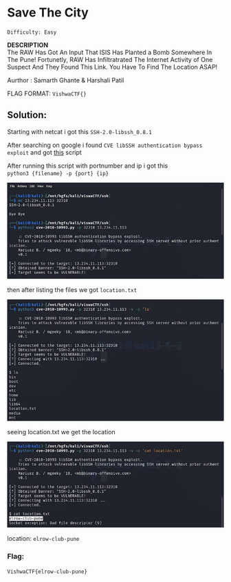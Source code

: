 # Save The City
`Difficulty: Easy`

**DESCRIPTION**<br>
The RAW Has Got An Input That ISIS Has Planted a Bomb Somewhere In The Pune! Fortunetly, RAW Has Infiltratrated The Internet Activity of One Suspect And They Found This Link. You Have To Find The Location ASAP!

Aurthor : Samarth Ghante & Harshali Patil

FLAG FORMAT: `VishwaCTF{}`

## Solution:

Starting with netcat i got this `SSH-2.0-libssh_0.8.1`

After searching on google i found `CVE libSSH authentication bypass exploit` and got [this]() script


After running this script with portnumber and ip i got this<br>
`python3 {filename} -p {port} {ip}`

![](../../assets/1_oxuufcOhBHAzGhqZye5CVw.jpg)

then after listing the files we got `location.txt`

![](../../assets/1_sBod-imGH4Nvt8dNA08h6g.jpg)

seeing location.txt we get the location

![](../../assets/1_O-W8-OqhrLfVSGh-DBloaQ.jpg)

location: `elrow-club-pune`

### Flag:
`VishwaCTF{elrow-club-pune}`
